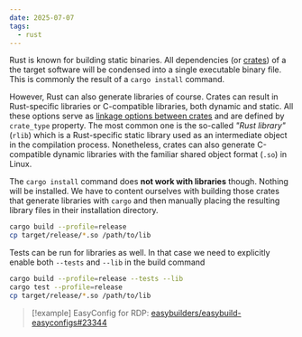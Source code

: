 ```yaml
---
date: 2025-07-07
tags:
  - rust
---
```

Rust is known for building static binaries. All dependencies (or [crates](https://doc.rust-lang.org/book/ch07-01-packages-and-crates.html)) of a the target software will be condensed into a single executable binary file. This is commonly the result of a `cargo install` command.

However, Rust can also generate libraries of course. Crates can result in Rust-specific libraries or C-compatible libraries, both dynamic and static. All these options serve as [linkage options between crates](https://doc.rust-lang.org/reference/linkage.html) and are defined by `crate_type` property. The most common one is the so-called _"Rust library"_ (`rlib`) which is a Rust-specific static library used as an intermediate object in the compilation process. Nonetheless, crates can also generate C-compatible dynamic libraries with the familiar shared object format (`.so`) in Linux.

The `cargo install` command does **not work with libraries** though. Nothing will be installed. We have to content ourselves with building those crates that generate libraries with `cargo` and then manually placing the resulting library files in their installation directory.
```bash
cargo build --profile=release
cp target/release/*.so /path/to/lib
```

Tests can be run for libraries as well. In that case we need to explicitly enable both `--tests` and `--lib` in the build command
```bash
cargo build --profile=release --tests --lib
cargo test --profile=release
cp target/release/*.so /path/to/lib
```

> [!example]
> EasyConfig for RDP: [easybuilders/easybuild-easyconfigs#23344](https://github.com/easybuilders/easybuild-easyconfigs/pull/23344)
